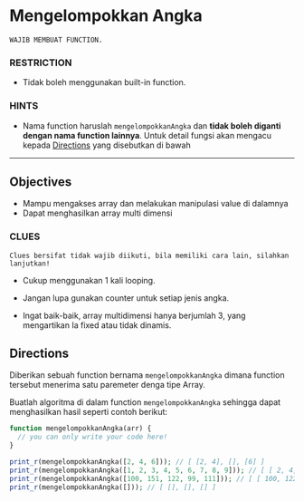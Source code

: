 # Mengelompokkan Angka

`WAJIB MEMBUAT FUNCTION.`

### RESTRICTION

- Tidak boleh menggunakan built-in function.

### HINTS

- Nama function haruslah `mengelompokkanAngka` dan __tidak boleh diganti dengan nama function lainnya__. Untuk detail fungsi akan mengacu kepada [Directions](#directions) yang disebutkan di bawah

---

## Objectives

- Mampu mengakses array dan melakukan manipulasi value di dalamnya
- Dapat menghasilkan array multi dimensi

### CLUES

`Clues bersifat tidak wajib diikuti, bila memiliki cara lain, silahkan lanjutkan!`

- Cukup menggunakan 1 kali looping.

- Jangan lupa gunakan counter untuk setiap jenis angka.

- Ingat baik-baik, array multidimensi hanya berjumlah 3, yang mengartikan Ia fixed atau tidak dinamis.

## Directions

Diberikan sebuah function bernama `mengelompokkanAngka` dimana function tersebut menerima satu paremeter denga tipe Array.

Buatlah algoritma di dalam function `mengelompokkanAngka` sehingga dapat menghasilkan hasil seperti contoh berikut:

```php
function mengelompokkanAngka(arr) {
  // you can only write your code here!
}

print_r(mengelompokkanAngka([2, 4, 6])); // [ [2, 4], [], [6] ]
print_r(mengelompokkanAngka([1, 2, 3, 4, 5, 6, 7, 8, 9])); // [ [ 2, 4, 8 ], [ 1, 5, 7 ], [ 3, 6, 9 ] ]
print_r(mengelompokkanAngka([100, 151, 122, 99, 111])); // [ [ 100, 122 ], [ 151 ], [ 99, 111 ] ]
print_r(mengelompokkanAngka([])); // [ [], [], [] ]
```